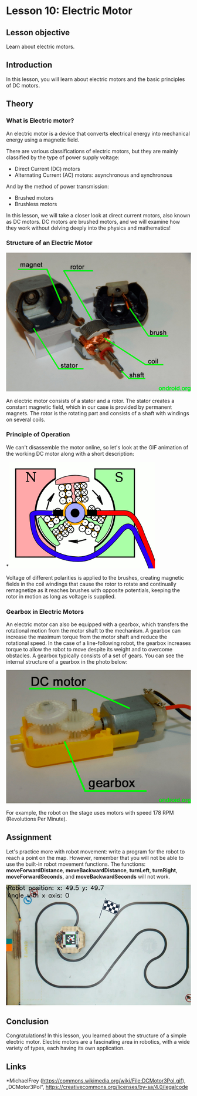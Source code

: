 # Lesson 10: Electric Motor

## Lesson objective
Learn about electric motors.

## Introduction
In this lesson, you will learn about electric motors and the basic principles of DC motors.

## Theory
### What is Electric motor?

An electric motor is a device that converts electrical energy into mechanical energy using a magnetic field.

There are various classifications of electric motors, but they are mainly classified by the type of power supply voltage:
- Direct Current (DC) motors
- Alternating Current (AC) motors: asynchronous and synchronous

And by the method of power transmission:
- Brushed motors
- Brushless motors


In this lesson, we will take a closer look at direct current motors, also known as DC motors. DC motors are brushed motors, and we will examine how they work without delving deeply into the physics and mathematics!

### Structure of an Electric Motor

![image](https://github.com/autolab-fi/line-robot-curriculum/blob/main/images/module_3/inside_motor.jpg?raw=True)

An electric motor consists of a stator and a rotor. The stator creates a constant magnetic field, which in our case is provided by permanent magnets. The rotor is the rotating part and consists of a shaft with windings on several coils.


### Principle of Operation

We can't disassemble the motor online, so let's look at the GIF animation of the working DC motor along with a short description:

*![image](https://github.com/autolab-fi/line-robot-curriculum/blob/main/images/module_3/animation.gif?raw=True)

Voltage of different polarities is applied to the brushes, creating magnetic fields in the coil windings that cause the rotor to rotate and continually remagnetize as it reaches brushes with opposite potentials, keeping the rotor in motion as long as voltage is supplied.

### Gearbox in Electric Motors

An electric motor can also be equipped with a gearbox, which transfers the rotational motion from the motor shaft to the mechanism. A gearbox can increase the maximum torque from the motor shaft and reduce the rotational speed. In the case of a line-following robot, the gearbox increases torque to allow the robot to move despite its weight and to overcome obstacles. A gearbox typically consists of a set of gears. You can see the internal structure of a gearbox in the photo below:

![image](https://github.com/autolab-fi/line-robot-curriculum/blob/main/images/module_3/small_size_gearbox.jpg?raw=True)


For example, the robot on the stage uses motors with speed 178 RPM (Revolutions Per Minute).

## Assignment
Let's practice more with robot movement: write a program for the robot to reach a point on the map. However, remember that you will not be able to use the built-in robot movement functions. The functions: **moveForwardDistance**, **moveBackwardDistance**, **turnLeft**, **turnRight**, **moveForwardSeconds**, and **moveBackwardSeconds** will not work. 

![image](https://github.com/autolab-fi/line-robot-curriculum/blob/main/images/module_3/finish_point.jpg?raw=True)


## Conclusion
Congratulations! In this lesson, you learned about the structure of a simple electric motor. Electric motors are a fascinating area in robotics, with a wide variety of types, each having its own application.

## Links
*MichaelFrey (https://commons.wikimedia.org/wiki/File:DCMotor3Pol.gif), „DCMotor3Pol“, https://creativecommons.org/licenses/by-sa/4.0/legalcode 